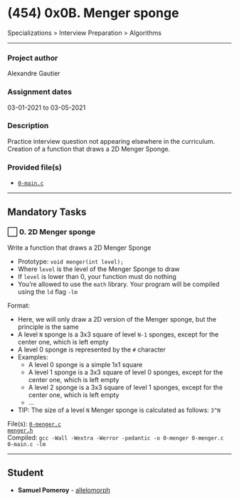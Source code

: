 # (454) 0x0B. Menger sponge
Specializations > Interview Preparation > Algorithms

---

### Project author
Alexandre Gautier

### Assignment dates
03-01-2021 to 03-05-2021

### Description
Practice interview question not appearing elsewhere in the curriculum. Creation of a function that draws a 2D Menger Sponge.

### Provided file(s)
* [`0-main.c`](./0-main.c)

---

## Mandatory Tasks

### :white_large_square: 0. 2D Menger sponge
Write a function that draws a 2D Menger Sponge

* Prototype: `void menger(int level);`
* Where `level` is the level of the Menger Sponge to draw
* If `level` is lower than 0, your function must do nothing
* You’re allowed to use the `math` library. Your program will be compiled using the `ld` flag `-lm`

Format:

* Here, we will only draw a 2D version of the Menger sponge, but the principle is the same
* A level `N` sponge is a 3x3 square of level `N-1` sponges, except for the center one, which is left empty
* A level 0 sponge is represented by the `#` character
* Examples:
    * A level 0 sponge is a simple 1x1 square
    * A level 1 sponge is a 3x3 square of level 0 sponges, except for the center one, which is left empty
    * A level 2 sponge is a 3x3 square of level 1 sponges, except for the center one, which is left empty
    * …
* TIP: The size of a level `N` Menger sponge is calculated as follows: `3^N`

File(s): [`0-menger.c`](./0-menger.c)\
[`menger.h`](./menger.h)\
Compiled: `gcc -Wall -Wextra -Werror -pedantic -o 0-menger 0-menger.c 0-main.c -lm`

---

## Student
* **Samuel Pomeroy** - [allelomorph](github.com/allelomorph)
